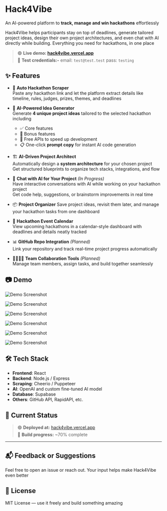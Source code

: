 # Hack4Vibe

An AI-powered platform to **track, manage and win hackathons** effortlessly

Hack4Vibe helps participants stay on top of deadlines, generate tailored project ideas, design their own project architectures, and even chat with AI directly while building. Everything you need for hackathons, in one place

> 🟢 **Live demo: [hack4vibe.vercel.app](https://hack4vibe.vercel.app)**  
> 🧪 **Test credentials:-**
>     email: `test@test.test`
>     pass: `testing`

## ✨ Features

- 🔗 **Auto Hackathon Scraper**  
  Paste any hackathon link and let the platform extract details like  
  timeline, rules, judges, prizes, themes, and deadlines

- 🤖 **AI-Powered Idea Generator**  
  Generate **4 unique project ideas** tailored to the selected hackathon including  
  - ✅ Core features  
  - 🎯 Bonus features  
  - 🔌 Free APIs to speed up development  
  - 📋 One-click **prompt copy** for instant AI code generation  

- 🏗️ **AI-Driven Project Architect**  
  Automatically design a **system architecture** for your chosen project  
  Get structured blueprints to organize tech stacks, integrations, and flow

- 💬 **Chat with AI for Your Project**  *(In Progress)*  
  Have interactive conversations with AI while working on your hackathon project  
  Get code help, suggestions, or brainstorm improvements in real time

- 📦 **Project Organizer** 
  Save project ideas, revisit them later, and manage your hackathon tasks from one dashboard

- 📅 **Hackathon Event Calendar**  
  View upcoming hackathons in a calendar-style dashboard with deadlines and details neatly tracked

- 📊 **GitHub Repo Integration** *(Planned)*  
  Link your repository and track real-time project progress automatically

- 👨‍👩‍👧‍👦 **Team Collaboration Tools** *(Planned)*  
  Manage team members, assign tasks, and build together seamlessly


## 📷 Demo

![Demo Screenshot](https://summer.hackclub.com/rails/active_storage/blobs/redirect/eyJfcmFpbHMiOnsiZGF0YSI6NjMxNTUsInB1ciI6ImJsb2JfaWQifX0=--fdbea6657ed43c2632ea4bf5d7b1127116a5f8dc/Screenshot_5-9-2025_71648_hack4vibe.vercel.app.jpeg)

![Demo Screenshot](https://summer.hackclub.com/rails/active_storage/blobs/redirect/eyJfcmFpbHMiOnsiZGF0YSI6MzY5ODQsInB1ciI6ImJsb2JfaWQifX0=--8f4adf67086933d3b9419c81a2a86a3678d59d9d/Screenshot_1-8-2025_102431.jpeg)

![Demo Screenshot](https://summer.hackclub.com/rails/active_storage/blobs/redirect/eyJfcmFpbHMiOnsiZGF0YSI6NTMwMDcsInB1ciI6ImJsb2JfaWQifX0=--f691f61cb12900ad8b5ffc54bf13a4120cedd968/Screenshot_17-8-2025_104822_hack4vibe.vercel.app.jpeg)

![Demo Screenshot](https://summer.hackclub.com/rails/active_storage/blobs/redirect/eyJfcmFpbHMiOnsiZGF0YSI6NTU5MjcsInB1ciI6ImJsb2JfaWQifX0=--b1a9160b31b9aeaa1edc941dee0cafa0f4898b84/Screenshot_21-8-2025_213719_hack4vibe.vercel.app.jpeg)

![Demo Screenshot](https://summer.hackclub.com/rails/active_storage/blobs/redirect/eyJfcmFpbHMiOnsiZGF0YSI6NTE2ODcsInB1ciI6ImJsb2JfaWQifX0=--c57b1af4eeb35d604552958e4750e80f32142772/Screenshot_15-8-2025_183052_hack4vibe.vercel.app.jpeg)

![Demo Screenshot](https://summer.hackclub.com/rails/active_storage/blobs/redirect/eyJfcmFpbHMiOnsiZGF0YSI6MzE3NDIsInB1ciI6ImJsb2JfaWQifX0=--f36633ffd2b5c6b4d473c7ce5dd35689c1ff0b32/Screenshot_26-7-2025_111_hack4vibe.vercel.app.jpeg)


## 🛠️ Tech Stack

- **Frontend**: React  
- **Backend**: Node.js / Express  
- **Scraping**: Cheerio / Puppeteer  
- **AI**: OpenAI and custom fine-tuned AI model  
- **Database**: Supabase 
- **Others**: GitHub API, RapidAPI, etc.


## 🧪 Current Status

> 🟢 **Deployed at:** [hack4vibe.vercel.app](https://hack4vibe.vercel.app)  
> 🔨 **Build progress:** ~70% complete

---

## 📬 Feedback or Suggestions

Feel free to open an issue or reach out. Your input helps make Hack4Vibe even better


## 📜 License

MIT License — use it freely and build something amazing
